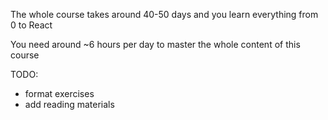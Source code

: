 The whole course takes around 40-50 days and you learn everything from 0 to
React

You need around ~6 hours per day to master the whole content of this course


TODO:
- format exercises
- add reading materials
